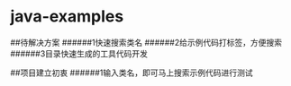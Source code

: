 # java-examples
##待解决方案
######1快速搜索类名
######2给示例代码打标签，方便搜索
######3目录快速生成的工具代码开发

##项目建立初衷
######1输入类名，即可马上搜索示例代码进行测试
